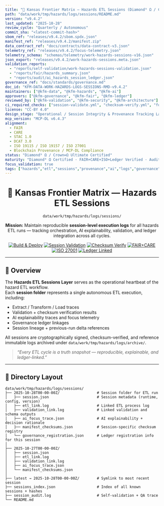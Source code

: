 ```yaml
---
title: "🧩 Kansas Frontier Matrix — Hazards ETL Sessions (Diamond⁹ Ω / Crown∞Ω Ultimate Certified)"
path: "data/work/tmp/hazards/logs/sessions/README.md"
version: "v9.4.2"
last_updated: "2025-10-28"
review_cycle: "Quarterly / Autonomous"
commit_sha: "<latest-commit-hash>"
sbom_ref: "releases/v9.4.2/sbom.spdx.json"
manifest_ref: "releases/v9.4.2/manifest.zip"
data_contract_ref: "docs/contracts/data-contract-v3.json"
telemetry_ref: "releases/v9.4.2/focus-telemetry.json"
telemetry_schema: "schemas/telemetry/work-hazards-sessions-v16.json"
json_export: "releases/v9.4.2/work-hazards-sessions.meta.json"
validation_reports:
  - "reports/self-validation/work-hazards-sessions-validation.json"
  - "reports/fair/hazards_summary.json"
  - "reports/audit/ai_hazards_session_ledger.json"
governance_ref: "docs/standards/governance.md"
doc_id: "KFM-DATA-WORK-HAZARDS-LOGS-SESSIONS-RMD-v9.4.2"
maintainers: ["@kfm-data", "@kfm-hazards", "@kfm-ai"]
approvers: ["@kfm-governance", "@kfm-fair", "@kfm-ledger"]
reviewed_by: ["@kfm-validation", "@kfm-security", "@kfm-architecture"]
ci_required_checks: ["session-validate.yml", "checksum-verify.yml", "focus-validate.yml", "ledger-sync.yml"]
license: "CC-BY 4.0"
design_stage: "Operational / Session Integrity & Provenance Tracking Layer"
mcp_version: "MCP-DL v6.4.3"
alignment:
  - FAIR
  - CARE
  - STAC 1.0
  - DCAT 3.0
  - ISO 19115 / ISO 19157 / ISO 27001
  - Blockchain Provenance / MCP-DL Compliance
status: "Diamond⁹ Ω / Crown∞Ω Ultimate Certified"
maturity: "Diamond⁹ Ω Certified · FAIR+CARE+ISO+Ledger Verified · Auditable · Deterministic"
focus_validation: true
tags: ["hazards","etl","sessions","provenance","ai","logs","governance","ledger","checksum","reproducibility"]
---
```


<div align="center">

# 🧩 Kansas Frontier Matrix — **Hazards ETL Sessions**  
`data/work/tmp/hazards/logs/sessions/`

**Mission:** Maintain reproducible **session-level execution logs** for all hazards ETL runs — tracking orchestration, AI explainability, validation, and ledger integration across all cycles.  

[![Build & Deploy](https://github.com/bartytime4life/Kansas-Frontier-Matrix/actions/workflows/site.yml/badge.svg)](../../../../../../.github/workflows/site.yml)
[![Session Validation](https://github.com/bartytime4life/Kansas-Frontier-Matrix/actions/workflows/session-validate.yml/badge.svg)](../../../../../../.github/workflows/session-validate.yml)
[![Checksum Verify](https://github.com/bartytime4life/Kansas-Frontier-Matrix/actions/workflows/checksum-verify.yml/badge.svg)](../../../../../../.github/workflows/checksum-verify.yml)
[![FAIR+CARE](https://img.shields.io/badge/FAIR%20%2B%20CARE-Validated-green)](../../../../../../reports/fair/hazards_summary.json)
[![ISO 27001](https://img.shields.io/badge/ISO-27001%20Security-lightblue)]()
[![Ledger Linked](https://img.shields.io/badge/Ledger-Blockchain%20Integrated-gold)]()

</div>

---

## 🧭 Overview

The **Hazards ETL Sessions Layer** serves as the operational heartbeat of the hazard ETL workflow.  
Each **session folder** represents a single autonomous ETL execution, including:  
- Extract / Transform / Load traces  
- Validation + checksum verification results  
- AI explainability traces and focus telemetry  
- Governance ledger linkages  
- Session lineage + previous-run delta references  

All sessions are cryptographically signed, checksum-verified, and reference immutable logs archived under `data/work/tmp/hazards/logs/archive/`.

> *“Every ETL cycle is a truth snapshot — reproducible, explainable, and ledger-linked.”*

---

## 📂 Directory Layout

```text
data/work/tmp/hazards/logs/sessions/
├── 2025-10-28T00-00-00Z/                 # Session folder for ETL run
│   ├── session.json                      # Session metadata (runtime, config, version)
│   ├── etl_link.log                      # Linked ETL process log
│   ├── validation_link.log               # Linked validation and schema outputs
│   ├── ai_focus_trace.json               # AI explainability + decision rationale
│   ├── manifest_checksums.json           # Session-specific checksum registry
│   └── governance_registration.json      # Ledger registration info for this session
│
├── 2025-10-27T00-00-00Z/
│   ├── session.json
│   ├── etl_link.log
│   ├── validation_link.log
│   ├── ai_focus_trace.json
│   └── manifest_checksums.json
│
├── latest → 2025-10-28T00-00-00Z/        # Symlink to most recent session
├── sessions_index.json                   # Index of all known sessions + hashes
├── session_audit.log                     # Self-validation + QA trace
└── README.md
